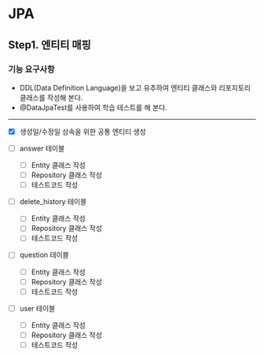 # JPA

## Step1. 엔티티 매핑

### 기능 요구사항

- DDL(Data Definition Language)을 보고 유추하여 엔티티 클래스와 리포지토리 클래스를 작성해 본다.
- @DataJpaTest를 사용하여 학습 테스트를 해 본다.

---

- [x] 생성일/수정일 상속을 위한 공통 엔티티 생성

- [ ] answer 테이블
    - [ ] Entity 클래스 작성
    - [ ] Repository 클래스 작성
    - [ ] 테스트코드 작성

- [ ] delete_history 테이블
    - [ ] Entity 클래스 작성
    - [ ] Repository 클래스 작성
    - [ ] 테스트코드 작성

- [ ] question 테이블
    - [ ] Entity 클래스 작성
    - [ ] Repository 클래스 작성
    - [ ] 테스트코드 작성

- [ ] user 테이블
    - [ ] Entity 클래스 작성
    - [ ] Repository 클래스 작성
    - [ ] 테스트코드 작성